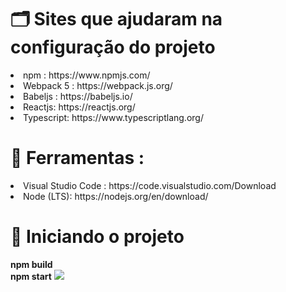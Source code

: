  
# 🗂 Sites que ajudaram na configuração do projeto

<li>npm : https://www.npmjs.com/ </li>
<li>Webpack 5 : https://webpack.js.org/ </li>
<li>Babeljs : https://babeljs.io/</li>
<li>Reactjs: https://reactjs.org/ </li>
<li>Typescript: https://www.typescriptlang.org/</li>



# 🧰 Ferramentas :

<li> Visual Studio Code : https://code.visualstudio.com/Download </li>
<li> Node (LTS): https://nodejs.org/en/download/  </li> 

# 🔨 Iniciando o projeto
<b>
npm build<br>
npm start</b>

<img src="https://media.discordapp.net/attachments/888832521465376821/896450907737309275/unknown.png?width=944&height=499">

